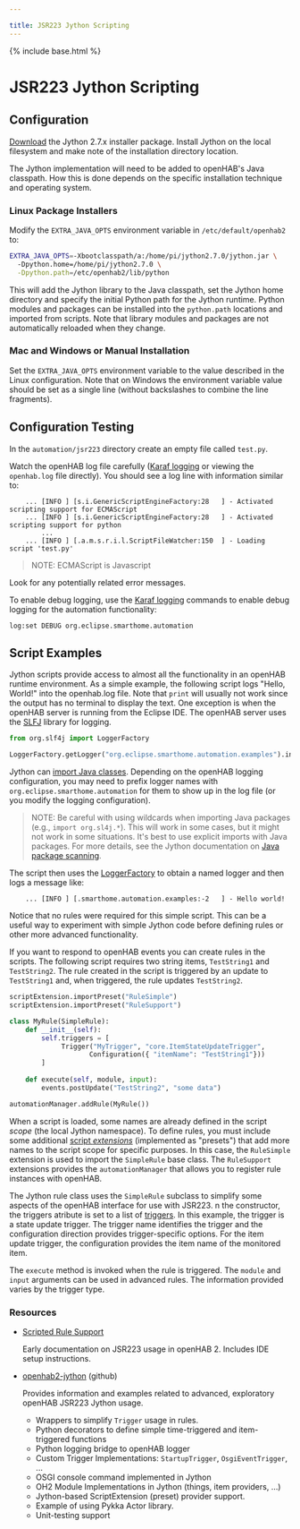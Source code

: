 ```yaml
---

title: JSR223 Jython Scripting
---
```


{% include base.html %}

# JSR223 Jython Scripting

## Configuration

[Download](http://www.jython.org/downloads.html) the Jython 2.7.x installer package. 
Install Jython on the local filesystem and make note of the installation directory location.

The Jython implementation will need to be added to openHAB's Java classpath. 
How this is done depends on the specific installation technique and operating system.

### Linux Package Installers

Modify the `EXTRA_JAVA_OPTS` environment variable in `/etc/default/openhab2` to:

```bash
EXTRA_JAVA_OPTS=-Xbootclasspath/a:/home/pi/jython2.7.0/jython.jar \
  -Dpython.home=/home/pi/jython2.7.0 \
  -Dpython.path=/etc/openhab2/lib/python
```

This will add the Jython library to the Java classpath, 
set the Jython home directory and specify the initial Python path for the Jython runtime. 
Python modules and packages can be installed into the `python.path` locations and imported from scripts. 
Note that library modules and packages are not automatically reloaded when they change.

### Mac and Windows or Manual Installation

Set the `EXTRA_JAVA_OPTS` environment variable to the value described in the Linux configuration. 
Note that on Windows the environment variable value should be set as a single line 
(without backslashes to combine the line fragments).

## Configuration Testing

In the `automation/jsr223` directory create an empty file called `test.py`.

Watch the openHAB log file carefully ([Karaf logging](/administration/logging.html) 
or viewing the `openhab.log` file directly). 
You should see a log line with information similar to:

```text
    ... [INFO ] [s.i.GenericScriptEngineFactory:28   ] - Activated scripting support for ECMAScript
    ... [INFO ] [s.i.GenericScriptEngineFactory:28   ] - Activated scripting support for python
        ...
    ... [INFO ] [.a.m.s.r.i.l.ScriptFileWatcher:150  ] - Loading script 'test.py'
```

> NOTE: ECMAScript is Javascript

Look for any potentially related error messages.

To enable debug logging, use the [Karaf logging](/administration/logging.html) commands to 
enable debug logging for the automation functionality:

```text
log:set DEBUG org.eclipse.smarthome.automation
```

## Script Examples

Jython scripts provide access to almost all the functionality in an openHAB runtime environment. 
As a simple example, the following script logs "Hello, World!" into the openhab.log file. 
Note that `print` will usually not work since the output has no terminal to display the text. 
One exception is when the openHAB server is running from the Eclipse IDE. 
The openHAB server uses the [SLFJ](https://www.slf4j.org/) library for logging. 

```python
from org.slf4j import LoggerFactory

LoggerFactory.getLogger("org.eclipse.smarthome.automation.examples").info("Hello world!")
```

Jython can [import Java classes](http://www.jython.org/jythonbook/en/1.0/ModulesPackages.html). 
Depending on the openHAB logging configuration, 
you may need to prefix logger names with `org.eclipse.smarthome.automation` 
for them to show up in the log file (or you modify the logging configuration).

> NOTE: Be careful with using wildcards when importing Java packages (e.g., `import org.sl4j.*`). 
> This will work in some cases, but it might not work in some situations. 
> It's best to use explicit imports with Java packages. 
> For more details, see the Jython documentation on 
> [Java package scanning](http://www.jython.org/jythonbook/en/1.0/ModulesPackages.html#java-package-scanning).

The script then uses the [LoggerFactory](https://www.slf4j.org/apidocs/org/slf4j/Logger.html) 
to obtain a named logger and then logs a message like:

```text
    ... [INFO ] [.smarthome.automation.examples:-2   ] - Hello world!
```

Notice that no rules were required for this simple script. 
This can be a useful way to experiment with simple Jython code before defining rules or other more advanced functionality.

If you want to respond to openHAB events you can create rules in the scripts. 
The following script requires two string items, `TestString1` and `TestString2`. 
The rule created in the script is triggered by an update to `TestString1` and, 
when triggered, the rule updates `TestString2`. 

```python
scriptExtension.importPreset("RuleSimple")
scriptExtension.importPreset("RuleSupport")

class MyRule(SimpleRule):
    def __init__(self):
        self.triggers = [
             Trigger("MyTrigger", "core.ItemStateUpdateTrigger", 
                    Configuration({ "itemName": "TestString1"}))
        ]
        
    def execute(self, module, input):
        events.postUpdate("TestString2", "some data")

automationManager.addRule(MyRule())
```

When a script is loaded, some names are already defined in the script *scope* (the local Jython namespace). 
To define rules, you must include some additional [script *extensions*](jsr223.html#presets) 
(implemented as "presets") that add more names to the script scope for specific purposes. 
In this case, the `RuleSimple` extension is used to import the `SimpleRule` base class. 
The `RuleSupport` extensions provides the `automationManager` that allows you to register rule instances with openHAB.

The Jython rule class uses the `SimpleRule` subclass to simplify some aspects of the openHAB interface for use with JSR223. 
n the constructor, the triggers atribute is set to a list of [triggers](jsr223.html#trigger_types). 
In this example, the trigger is a state update trigger. 
The trigger name identifies the trigger and the configuration direction provides trigger-specific options. 
For the item update trigger, the configuration provides the item name of the monitored item.

The `execute` method is invoked when the rule is triggered. 
The `module` and `input` arguments can be used in advanced rules. 
The information provided varies by the trigger type.

### Resources

  - [Scripted Rule Support](https://github.com/eclipse/smarthome/wiki/Scripted-Rule-Support)
    
    Early documentation on JSR223 usage in openHAB 2. Includes IDE setup instructions.

  - [openhab2-jython](https://github.com/steve-bate/openhab2-jython)  (github)

    Provides information and examples related to advanced, exploratory openHAB JSR223 Jython usage.

    - Wrappers to simplify `Trigger` usage in rules.
    - Python decorators to define simple time-triggered and item-triggered functions
    - Python logging bridge to openHAB logger
    - Custom Trigger Implementations: `StartupTrigger`, `OsgiEventTrigger`, ...
    - OSGI console command implemented in Jython
    - OH2 Module Implementations in Jython (things, item providers, ...)
    - Jython-based ScriptExtension (preset) provider support.
    - Example of using Pykka Actor library.
    - Unit-testing support
